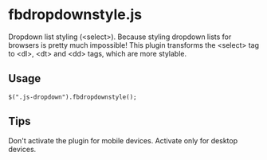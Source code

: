# fbdropdownstyle.js
Dropdown list styling (&lt;select>).
Because styling dropdown lists for browsers is pretty much impossible!
This plugin transforms the &lt;select> tag to &lt;dl>, &lt;dt> and &lt;dd> tags, which are more stylable.

## Usage
`$(".js-dropdown").fbdropdownstyle();`

## Tips
Don't activate the plugin for mobile devices. Activate only for desktop devices.
